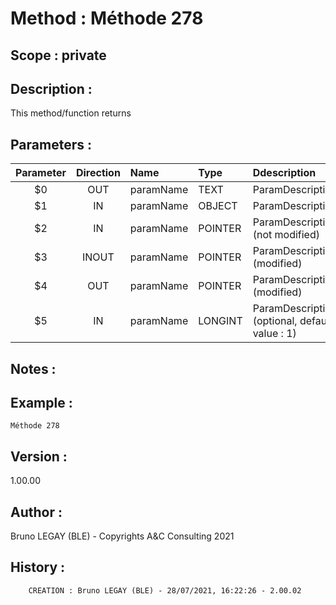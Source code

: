 ﻿# **Method :** Méthode 278## **Scope :** private## **Description :** This method/function returns## **Parameters :** | Parameter | Direction | Name | Type | Ddescription | |:----:|:----:|:----|:----|:----| | $0 | OUT | paramName | TEXT | ParamDescription | | $1 | IN | paramName | OBJECT | ParamDescription | | $2 | IN | paramName | POINTER | ParamDescription (not modified) | | $3 | INOUT | paramName | POINTER | ParamDescription (modified) | | $4 | OUT | paramName | POINTER | ParamDescription (modified) | | $5 | IN | paramName | LONGINT | ParamDescription (optional, default value : 1) | ## **Notes :** ## **Example :** ```Méthode 278```## **Version :** 1.00.00## **Author :** Bruno LEGAY (BLE) - Copyrights A&C Consulting 2021## **History :**          CREATION : Bruno LEGAY (BLE) - 28/07/2021, 16:22:26 - 2.00.02